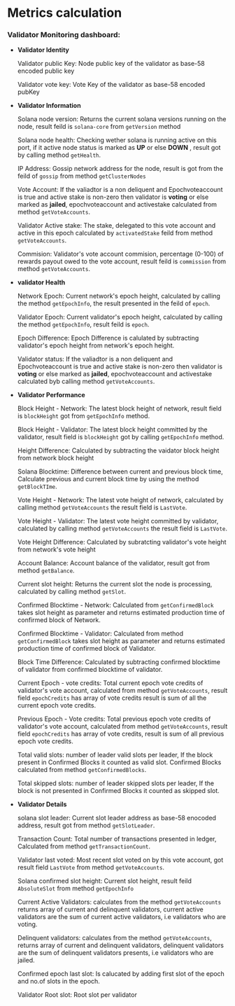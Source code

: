 # Metrics calculation

### Validator Monitoring dashboard:

- **Validator Identity**

  Validator public Key: Node public key of the validator as base-58 encoded public key 

  Validator vote key: Vote Key of the validator as base-58 encoded pubKey

- **Validator Information**

    Solana node version: Returns the current solana versions running on the node, result feild is `solana-core` from  `getVersion` method

    Solana node health: Checking wether solana is running active on this port, if it active node status is marked as **UP** or else **DOWN** , result got by calling method `getHealth`.

    IP Address:  Gossip network address for the node, result is got from the feild of `gossip` from method `getClusterNodes`
    
    Vote Account: If the valiadtor is a non deliquent and Epochvoteaccount is true and active stake is non-zero then validator is **voting** or else marked as **jailed**, epochvoteaccount and activestake calculated from method `getVoteAccounts`.
    
    Validator Active stake: The stake, delegated to this vote account and active in this epoch calculated by `activatedStake` feild from method `getVoteAccounts`.
        
    Commision: Validator's vote account commision, percentage (0-100) of rewards payout owed to the vote account, result feild is `commission` from method `getVoteAccounts`.

- **validator Health**

    Network Epoch: Current network's  epoch height, calculated by calling the method `getEpochInfo`, the result presented in the feild of `epoch`.

    Validator Epoch: Current validator's epoch height,  calculated by calling the method `getEpochInfo`, result feild is `epoch`.

    Epoch Difference: Epoch Difference is calulated by subtracting validator's epoch height from network's epoch height.
   
     Validator status: If the valiadtor is a non deliquent and Epochvoteaccount is true and active stake is non-zero then validator is **voting** or else marked as **jailed**, epochvoteaccount and activestake calculated byb calling method `getVoteAccounts`.

- **Validator Performance**

    Block Height - Network: The latest block height of network, result field is `blockHeight` got from `getEpochInfo` method.
    
    Block Height - Validator: The latest block height committed by the validator, result field is `blockHeight` got by calling `getEpochInfo` method.
    
    Height Difference: Calculated by subtracting the vaidator block height from network block height

    Solana Blocktime: Difference between current and previous block time, Calculate previous and current block time by using the method `getBlockTIme`.
    
    Vote Height - Network: The latest vote height of network, calculated by calling method `getVoteAccounts` the result field is `LastVote`. 
    
    Vote Height - Validator: The latest vote height committed by validator, calculated by calling method `getVoteAccounts` the result field is `LastVote`. 

    Vote Height Difference: Calculated by subratcting validator's vote height from network's vote height

    Account Balance: Account balance of the validator, result got from method `getBalance`.
    
    Current slot height: Returns the current slot the node is processing, calculated by calling method `getSlot`.
    
    Confirmed Blocktime - Network: Calculated from `getConfirmedBlock` takes slot height as parameter and returns estimated production time of confirmed block of Network.

    Confirmed Blocktime - Validator: Calculated from  method `getConfirmedBlock` takes slot height as parameter and returns estimated production time of confirmed block of Validator. 
    
    Block Time Difference: Calculated by subtracting confirmed blocktime of validator from confirmed blocktime of validator.

    Current Epoch - vote credits: Total current epoch vote credits of validator's vote account,  calculated from method `getVoteAccounts`, result field `epochCredits` has array of vote credits result is sum of all the current epoch vote credits.

    Previous Epoch - Vote credits: Total previous epoch vote credits of validator's vote account,  calculated from method `getVoteAccounts`, result field `epochCredits` has array of vote credits, result is sum of all previous epoch vote credits.

    Total valid slots: number of leader valid slots per leader, If the block present in Confirmed Blocks it counted as valid slot. Confirmed Blocks calculated from method `getConfirmedBlocks`.
    
    Total skipped slots: number of leader skipped slots per leader, If the block is not presented in Confirmed Blocks it counted as skipped slot.

- **Validator Details**

   solana slot leader: Current slot leader address as base-58 enocoded address, result got from method `getSlotLeader`.
   
   Transaction Count: Total number of transactions presented in ledger, Calculated from method `getTransactionCount`.

   Validator last voted: Most recent slot voted on by this vote account, got result field `LastVote` from method `getVoteAccounts`.
   
   Solana confirmed slot height: Current slot height, result feild `AbsoluteSlot` from method `getEpochInfo`
    
   Current Active Validators: calculates from the method `getVoteAccounts` returns array of current and delinquent validators, current active validators are the sum of current active validators, i.e validators who are voting.
    
   Delinquent validators: calculates from the method `getVoteAccounts`,  returns array of current and delinquent validators, delinquent validators are the sum of delinquent validators presents, i.e validators who are jailed.

   Confirmed epoch last slot: Is calucated by adding first slot of the epoch and no.of slots in the epoch.

   Validator Root slot: Root slot per validator